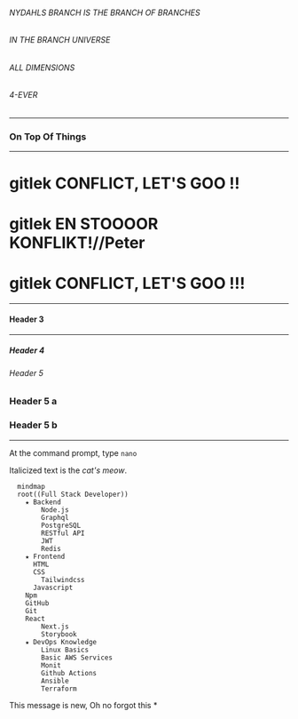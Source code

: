 
###### NYDAHLS BRANCH IS THE BRANCH OF BRANCHES
###### IN THE BRANCH UNIVERSE
###### ALL DIMENSIONS
###### 4-EVER

***

### On Top Of Things

***

# gitlek CONFLICT, LET'S GOO !!
# gitlek EN STOOOOR KONFLIKT!//Peter
# gitlek CONFLICT, LET'S GOO !!!

***

#### Header 3

***

##### Header 4

###### Header 5

### Header 5 a
### Header 5 b 

***

At the command prompt, type `nano`

Italicized text is the *cat's meow*.

```mermaid
  mindmap
  root((Full Stack Developer))
    ★ Backend
        Node.js
        Graphql
        PostgreSQL
        RESTful API
        JWT
        Redis
    ★ Frontend
      HTML
      CSS
        Tailwindcss
      Javascript
    Npm
    GitHub
    Git
    React
        Next.js
        Storybook
    ★ DevOps Knowledge
        Linux Basics
        Basic AWS Services
        Monit
        Github Actions
        Ansible
        Terraform
```

This message is new, Oh no forgot this *
